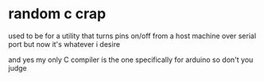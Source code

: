# random c crap
used to be for a utility that turns pins on/off from a host machine over serial port but now
it's whatever i desire

and yes my only C compiler is the one specifically for arduino so don't you judge
